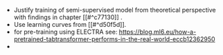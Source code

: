 - Justify training of semi-supervised model from theoretical perspective with findings in chapter [[#^c77130]] . 
- Use learning curves from [[#^d50f5d]].
- for pre-training using ELECTRA see: https://blog.ml6.eu/how-a-pretrained-tabtransformer-performs-in-the-real-world-eccb12362950
- 